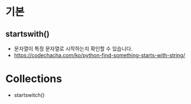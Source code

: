 # 기본

## startswith()

- 문자열이 특정 문자열로 시작하는지 확인할 수 있습니다.
- https://codechacha.com/ko/python-find-something-starts-with-string/





# Collections

- startswitch()